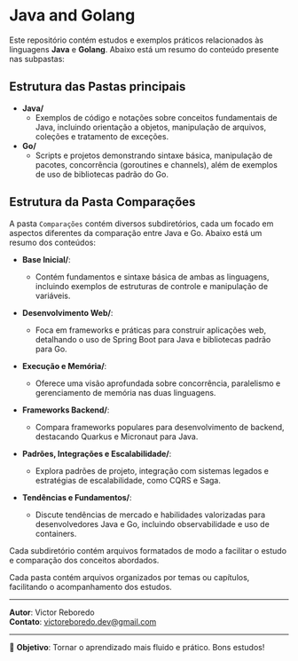 # Java and Golang

Este repositório contém estudos e exemplos práticos relacionados às linguagens **Java** e **Golang**. Abaixo está um resumo do conteúdo presente nas subpastas:

## Estrutura das Pastas principais

- **Java/**
    - Exemplos de código e notações sobre conceitos fundamentais de Java, incluindo orientação a objetos, manipulação de arquivos, coleções e tratamento de exceções.
- **Go/**
    - Scripts e projetos demonstrando sintaxe básica, manipulação de pacotes, concorrência (goroutines e channels), além de exemplos de uso de bibliotecas padrão do Go.

## Estrutura da Pasta Comparações

A pasta `Comparações` contém diversos subdiretórios, cada um focado em aspectos diferentes da comparação entre Java e Go. Abaixo está um resumo dos conteúdos:

- **Base Inicial/**: 
  - Contém fundamentos e sintaxe básica de ambas as linguagens, incluindo exemplos de estruturas de controle e manipulação de variáveis.

- **Desenvolvimento Web/**: 
  - Foca em frameworks e práticas para construir aplicações web, detalhando o uso de Spring Boot para Java e bibliotecas padrão para Go.

- **Execução e Memória/**: 
  - Oferece uma visão aprofundada sobre concorrência, paralelismo e gerenciamento de memória nas duas linguagens.

- **Frameworks Backend/**:
  - Compara frameworks populares para desenvolvimento de backend, destacando Quarkus e Micronaut para Java.

- **Padrões, Integrações e Escalabilidade/**: 
  - Explora padrões de projeto, integração com sistemas legados e estratégias de escalabilidade, como CQRS e Saga.

- **Tendências e Fundamentos/**: 
  - Discute tendências de mercado e habilidades valorizadas para desenvolvedores Java e Go, incluindo observabilidade e uso de containers.

Cada subdiretório contém arquivos formatados de modo a facilitar o estudo e comparação dos conceitos abordados.


Cada pasta contém arquivos organizados por temas ou capítulos, facilitando o acompanhamento dos estudos.

---

**Autor**: Victor Reboredo  
**Contato**: victoreboredo.dev@gmail.com

---

🎯 **Objetivo**: Tornar o aprendizado mais fluido e prático. Bons estudos!